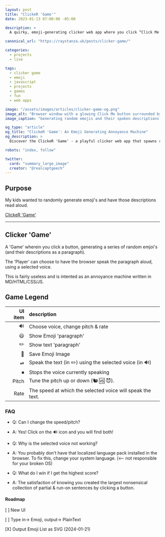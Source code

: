 ```yaml
---
layout: post
title: "ClickeR 'Game'"
date: 2023-01-13 07:00:00 -05:00

description: >
  A quirky, emoji-generating clicker web app where you click “Click Me!” to spawn random emojis, build nonsensical paragraphs, and listen as their descriptions are read aloud-your ultimate annoyance machine.

canonical_url: "https://raystanza.uk/posts/clicker-game/"

categories:
  - projects
  - live

tags:
  - clicker game
  - emoji
  - javascript
  - projects
  - games
  - fun
  - web apps

image: "/assets/images/articles/clicker-game-og.png"
image_alt: "Browser window with a glowing Click Me button surrounded by emojis"
image_caption: "Generating random emojis and their spoken descriptions for fun"

og_type: "article"
og_title: "ClickeR 'Game': An Emoji Generating Annoyance Machine"
og_description: >
  Discover the ClickeR 'Game' - a playful clicker web app that spawns random emojis, weaves them into nonsense paragraphs, and reads them aloud for pure fun and annoyance.

robots: "index, follow"

twitter:
  card: "summary_large_image"
  creator: "@realcaptgeech"
---
```

## Purpose

My kids wanted to randomly generate emoji's and have those descriptions read aloud.

[ClickeR 'Game'](https://chundersnatch.com/)

---

## Clicker 'Game'

A 'Game' wherein you click a button, generating a series of random emjoi's (and their descriptions as a paragraph).

The 'Player' can choose to have the browser speak the paragraph aloud, using a selected voice.

This is fairly useless and is intented as an annoyance machine written in MD/HTML/CSS/JS.

## Game Legend

| UI item | description |
| ---: | :--- |
| 🔊 | Choose voice, change pitch & rate |
| 😃 | Show Emoji 'paragraph' |
| ✏️ | Show text 'paragraph' |
| 💾 | Save Emoji Image |
| ⏯ | Speak the text (in ✏️) using the selected voice (in 🔊) |
| ⏹ | Stops the voice currently speaking |
| Pitch | Tune the pitch up or down (🐿 🆚 😈). |
| Rate | The speed at which the selected voice will speak the text. |

### FAQ

- Q: Can I change the speed/pitch?
- A: Yes! Click on the 🔊 icon and you will find both!

- Q: Why is the selected voice not working?
- A: You probably don't have that localized language pack installed in the browser. To fix this, change your system language. (<-- not responsible for your broken OS)

- Q: What do I win if I get the highest score?
- A: The satisfaction of knowing you created the largest nonsensical collection of partial & run-on sentences by clicking a button.

#### Roadmap

[ ] New UI

[ ] Type in-> Emoji, output-> PlainText

[X] Output Emoji List as SVG (2024-01-21)
